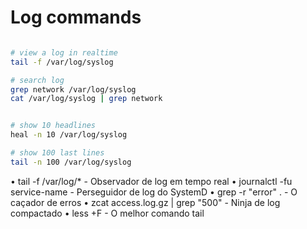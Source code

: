 # Log commands

```bash

# view a log in realtime
tail -f /var/log/syslog

# search log
grep network /var/log/syslog
cat /var/log/syslog | grep network


# show 10 headlines
heal -n 10 /var/log/syslog

# show 100 last lines
tail -n 100 /var/log/syslog

```


• tail -f /var/log/* - Observador de log em tempo real
• journalctl -fu service-name - Perseguidor de log do SystemD
• grep -r "error" . - O caçador de erros
• zcat access.log.gz | grep "500" - Ninja de log compactado
• less +F - O melhor comando tail
